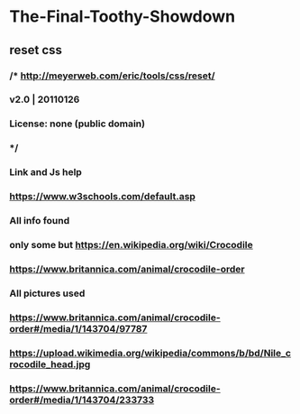 # The-Final-Toothy-Showdown
## reset css
### /* http://meyerweb.com/eric/tools/css/reset/ 
### v2.0 | 20110126
### License: none (public domain)
### */
###
### Link and Js help
### https://www.w3schools.com/default.asp
###
### All info found
### only some but https://en.wikipedia.org/wiki/Crocodile
### https://www.britannica.com/animal/crocodile-order
###
### All pictures used
### https://www.britannica.com/animal/crocodile-order#/media/1/143704/97787 
### https://upload.wikimedia.org/wikipedia/commons/b/bd/Nile_crocodile_head.jpg
### https://www.britannica.com/animal/crocodile-order#/media/1/143704/233733
###
###
###
###
###
###
###
###
###
